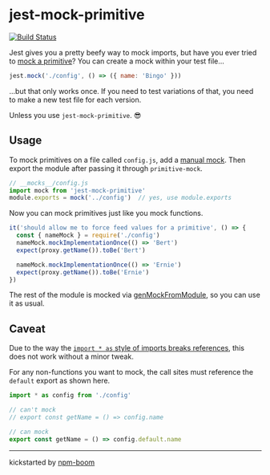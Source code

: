 # jest-mock-primitive

[![Build Status](https://travis-ci.org/reergymerej/super-mockable-non-functions.svg?branch=master)](https://travis-ci.org/reergymerej/super-mockable-non-functions)

Jest gives you a pretty beefy way to mock imports, but have you ever tried to
[mock a primitive](https://jestjs.io/docs/en/jest-object#primitives)?  You can
create a mock within your test file...

```js
jest.mock('./config', () => ({ name: 'Bingo' }))
```

...but that only works once.  If you need to test variations of that, you need
to make a new test file for each version.

Unless you use `jest-mock-primitive`. 😎


## Usage

To mock primitives on a file called `config.js`, add a [manual
mock](https://jestjs.io/docs/en/manual-mocks#mocking-user-modules).  Then export
the module after passing it through `primitive-mock`.


```js
// __mocks__/config.js
import mock from 'jest-mock-primitive'
module.exports = mock('../config')  // yes, use module.exports
```

Now you can mock primitives just like you mock functions.

```js
it('should allow me to force feed values for a primitive', () => {
  const { nameMock } = require('./config')
  nameMock.mockImplementationOnce(() => 'Bert')
  expect(proxy.getName()).toBe('Bert')

  nameMock.mockImplementationOnce(() => 'Ernie')
  expect(proxy.getName()).toBe('Ernie')
})
```

The rest of the module is mocked via
[genMockFromModule](https://jestjs.io/docs/en/jest-object#jestgenmockfrommodulemodulename),
so you can use it as usual.



## Caveat

Due to the way the [`import * as` style of imports breaks
references](https://reergymerej.github.io/blog/2019/06/08/importing-getters.html),
this does not work without a minor tweak.

For any non-functions you want to mock, the call sites must reference the
`default` export as shown here.

```js
import * as config from './config'

// can't mock
// export const getName = () => config.name

// can mock
export const getName = () => config.default.name
```



---
kickstarted by [npm-boom][npm-boom]

[npm-boom]: https://github.com/reergymerej/npm-boom
